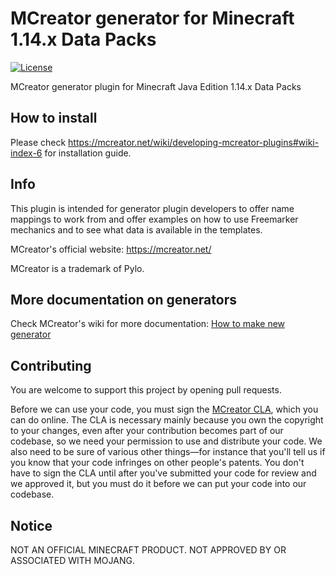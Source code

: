 # MCreator generator for Minecraft 1.14.x Data Packs
[![License](https://img.shields.io/badge/License-GPLv3-blue.svg)](https://github.com/MCreator/Generator-Datapack-1.14.x/blob/master/LICENSE)

MCreator generator plugin for Minecraft Java Edition 1.14.x Data Packs

## How to install

Please check https://mcreator.net/wiki/developing-mcreator-plugins#wiki-index-6 for installation guide.

## Info

This plugin is intended for generator plugin developers to offer name mappings to work from and offer
examples on how to use Freemarker mechanics and to see what data is available in the templates.

MCreator's official website: https://mcreator.net/

MCreator is a trademark of Pylo. 

## More documentation on generators

Check MCreator's wiki for more documentation: [How to make new generator](https://mcreator.net/wiki/create-new-mcreator-generators)

## Contributing

You are welcome to support this project by opening pull requests.

Before we can use your code, you must sign the [MCreator CLA](https://cla-assistant.io/MCreator/Generator-Datapack-1.14.x), which you can do online. The CLA is necessary mainly because you own the copyright to your changes, even after your contribution becomes part of our codebase, so we need your permission to use and distribute your code. We also need to be sure of various other things—for instance that you'll tell us if you know that your code infringes on other people's patents. You don't have to sign the CLA until after you've submitted your code for review and we approved it, but you must do it before we can put your code into our codebase.

## Notice

NOT AN OFFICIAL MINECRAFT PRODUCT. NOT APPROVED BY OR ASSOCIATED WITH MOJANG.
